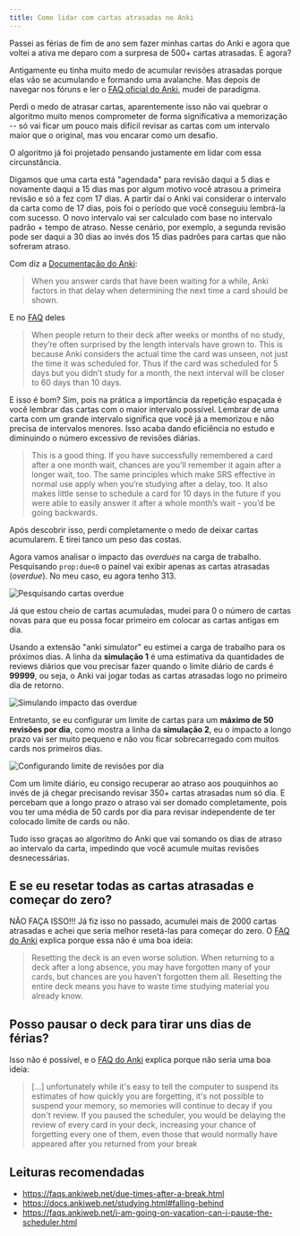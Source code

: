 ```yaml
---
title: Como lidar com cartas atrasadas no Anki
---
```


Passei as férias de fim de ano sem fazer minhas cartas do Anki e agora que voltei a ativa me deparo com a surpresa de 500+ cartas atrasadas. E agora?

Antigamente eu tinha muito medo de acumular revisões atrasadas porque elas vão se acumulando e formando uma avalanche. Mas depois de navegar nos fóruns e ler o [FAQ oficial do Anki](https://docs.ankiweb.net/studying.html#falling-behind), mudei de paradigma.

Perdi o medo de atrasar cartas, aparentemente isso não vai quebrar o algoritmo muito menos comprometer de forma significativa a memorização -- só vai ficar um pouco mais difícil revisar as cartas com um intervalo maior que o original, mas vou encarar como um desafio. 

O algoritmo já foi projetado pensando justamente em lidar com essa circunstância. 

Digamos que uma carta está "agendada" para revisão daqui a 5 dias e novamente daqui a 15 dias mas por algum motivo você atrasou a primeira revisão e só a fez com 17 dias. A partir daí o Anki vai considerar o intervalo da carta como de 17 dias, pois foi o período que você conseguiu lembrá-la com sucesso. O novo intervalo vai ser calculado com base no intervalo padrão + tempo de atraso. Nesse cenário, por exemplo, a segunda revisão pode ser daqui a 30 dias ao invés dos 15 dias padrões para cartas que não sofreram atraso.

Com diz a [Documentação do Anki](https://docs.ankiweb.net/studying.html#falling-behind):

> When you answer cards that have been waiting for a while, Anki factors in that delay when determining the next time a card should be shown. 

E no [FAQ](https://faqs.ankiweb.net/due-times-after-a-break.html) deles

> When people return to their deck after weeks or months of no study, they’re often surprised by the length intervals have grown to. This is because Anki considers the actual time the card was unseen, not just the time it was scheduled for. Thus if the card was scheduled for 5 days but you didn’t study for a month, the next interval will be closer to 60 days than 10 days.

E isso é bom? Sim, pois na prática a importância da repetição espaçada é você lembrar das cartas com o maior intervalo possível. Lembrar de uma carta com um grande intervalo significa que você já a memorizou e não precisa de intervalos menores. Isso acaba dando eficiência no estudo e diminuindo o número excessivo de revisões diárias.

> This is a good thing. If you have successfully remembered a card after a one month wait, chances are you’ll remember it again after a longer wait, too. The same principles which make SRS effective in normal use apply when you’re studying after a delay, too. It also makes little sense to schedule a card for 10 days in the future if you were able to easily answer it after a whole month’s wait - you’d be going backwards.

Após descobrir isso, perdi completamente o medo de deixar cartas acumularem. E tirei tanco um peso das costas.

Agora vamos analisar o impacto das _overdues_ na carga de trabalho. Pesquisando ```prop:due<0``` o painel vai exibir apenas as cartas atrasadas (*overdue*). No meu caso, eu agora tenho 313.

![Pesquisando cartas overdue](/img/overdue_anki.jpeg)

Já que estou cheio de cartas acumuladas, mudei para 0 o número de cartas novas para que eu possa focar primeiro em colocar as cartas antigas em dia.

Usando a extensão "anki simulator" eu estimei a carga de trabalho para os próximos dias. A linha da **simulação 1** é uma estimativa da quantidades de reviews diários que vou precisar fazer quando o limite diário de cards é **99999**, ou seja, o Anki vai jogar todas as cartas atrasadas logo no primeiro dia de retorno.

![Simulando impacto das overdue](/img/overdue_anki_simulacao.jpeg)

Entretanto, se eu configurar um limite de cartas para um **máximo de 50 revisões por dia**, como mostra a linha da **simulação 2**, eu o impacto a longo prazo vai ser muito pequeno e não vou ficar sobrecarregado com muitos cards nos primeiros dias.

![Configurando limite de revisões por dia](/img/overdue_anki_maximum_reviews.jpeg)

Com um limite diário, eu consigo recuperar ao atraso aos pouquinhos ao invés de já chegar precisando revisar 350+ cartas atrasadas num só dia. E percebam que a longo prazo o atraso vai ser domado completamente, pois vou ter uma média de 50 cards por dia para revisar independente de ter colocado limite de cards ou não.

Tudo isso graças ao algoritmo do Anki que vai somando os dias de atraso ao intervalo da carta, impedindo que você acumule muitas revisões desnecessárias.

## E se eu resetar todas as cartas atrasadas e começar do zero?

NÃO FAÇA ISSO!!! Já fiz isso no passado, acumulei mais de 2000 cartas atrasadas e achei que seria melhor resetá-las para começar do zero. O [FAQ do Anki](https://faqs.ankiweb.net/due-times-after-a-break.html) explica porque essa não é uma boa ideia:

> Resetting the deck is an even worse solution. When returning to a deck after a long absence, you may have forgotten many of your cards, but chances are you haven’t forgotten them all. Resetting the entire deck means you have to waste time studying material you already know.

## Posso pausar o deck para tirar uns dias de férias?

Isso não é possível, e o [FAQ do Anki](https://faqs.ankiweb.net/i-am-going-on-vacation-can-i-pause-the-scheduler.html) explica porque não seria uma boa ideia:

> [...] unfortunately while it's easy to tell the computer to suspend its estimates of how quickly you are forgetting, it's not possible to suspend your memory, so memories will continue to decay if you don't review. If you paused the scheduler, you would be delaying the review of every card in your deck, increasing your chance of forgetting every one of them, even those that would normally have appeared after you returned from your break

## Leituras recomendadas

* <https://faqs.ankiweb.net/due-times-after-a-break.html>
* <https://docs.ankiweb.net/studying.html#falling-behind>
* <https://faqs.ankiweb.net/i-am-going-on-vacation-can-i-pause-the-scheduler.html>
